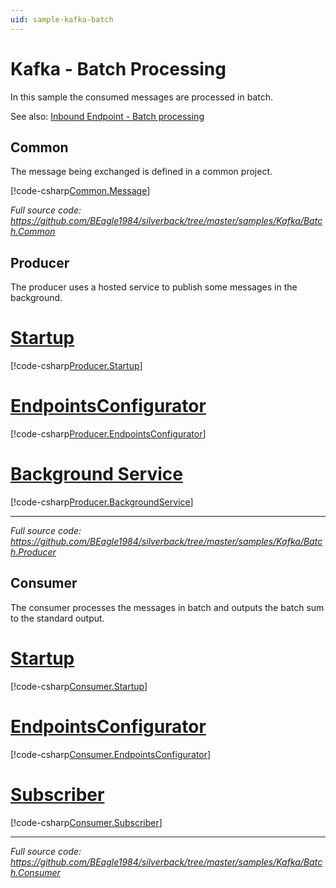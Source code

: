 ```yaml
---
uid: sample-kafka-batch
---
```


# Kafka - Batch Processing

In this sample the consumed messages are processed in batch.

See also: [Inbound Endpoint - Batch processing](xref:inbound#batch-processing)

## Common

The message being exchanged is defined in a common project.

[!code-csharp[Common.Message](../../../samples/Kafka/Batch.Common/SampleMessage.cs)]

_Full source code: https://github.com/BEagle1984/silverback/tree/master/samples/Kafka/Batch.Common_


## Producer

The producer uses a hosted service to publish some messages in the background.

# [Startup](#tab/producer-startup)
[!code-csharp[Producer.Startup](../../../samples/Kafka/Batch.Producer/Startup.cs)]
# [EndpointsConfigurator](#tab/producer-endpoints)
[!code-csharp[Producer.EndpointsConfigurator](../../../samples/Kafka/Batch.Producer/EndpointsConfigurator.cs)]
# [Background Service](#tab/producer-background-service)
[!code-csharp[Producer.BackgroundService](../../../samples/Kafka/Batch.Producer/ProducerBackgroundService.cs)]
***

_Full source code: https://github.com/BEagle1984/silverback/tree/master/samples/Kafka/Batch.Producer_

## Consumer

The consumer processes the messages in batch and outputs the batch sum to the standard output.

# [Startup](#tab/consumer-startup)
[!code-csharp[Consumer.Startup](../../../samples/Kafka/Batch.Consumer/Startup.cs)]
# [EndpointsConfigurator](#tab/consumer-endpoints)
[!code-csharp[Consumer.EndpointsConfigurator](../../../samples/Kafka/Batch.Consumer/EndpointsConfigurator.cs)]
# [Subscriber](#tab/consumer-subscriber)
[!code-csharp[Consumer.Subscriber](../../../samples/Kafka/Batch.Consumer/SampleMessageBatchSubscriber.cs)]
***

_Full source code: https://github.com/BEagle1984/silverback/tree/master/samples/Kafka/Batch.Consumer_
